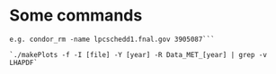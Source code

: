 # Some commands

```Removes jobs: condor_rm -name schedd cluster
e.g. condor_rm -name lpcschedd1.fnal.gov 3905087```

`./makePlots -f -I [file] -Y [year] -R Data_MET_[year] | grep -v LHAPDF`
